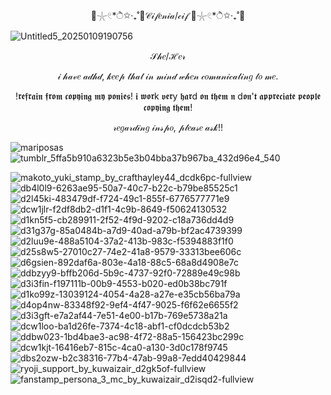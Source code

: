 <p align="center"> 🫧𓇼𓏲*ੈ✩‧₊˚🎐𝒞𝒾𝒻𝑒𝓃𝒾𝒶/𝒸𝒾𝒻 🫧𓇼𓏲*ੈ✩‧₊˚🎐</p>

![Untitled5_20250109190756](https://github.com/user-attachments/assets/81b73501-3ba7-4b1a-88a8-0acf4990bd9c)
<p align="center">𝒮𝒽𝑒/ℋ𝑒𝓇</p>
<p align="center">𝒾 𝒽𝒶𝓋𝑒 𝒶𝒹𝒽𝒹, 𝓀𝑒𝑒𝓅 𝓉𝒽𝒶𝓉 𝒾𝓃 𝓂𝒾𝓃𝒹 𝓌𝒽𝑒𝓃 𝒸𝑜𝓂𝓊𝓃𝒾𝒸𝒶𝓉𝒾𝓃𝑔 𝓉𝑜 𝓂𝑒.</p>
<p align="center">!𝖗𝖊𝖋𝖗𝖆𝖎𝖓 𝖋𝖗𝖔𝖒 𝖈𝖔𝖕𝖞𝖎𝖓𝖌 𝖒𝖞 𝖕𝖔𝖓𝖎𝖊𝖘! 𝖎 𝖜𝖔𝖗k 𝖛𝖊𝖗y 𝖍𝖆𝖗d 𝖔𝖓 𝖙𝖍𝖊𝖒 𝖓 d𝖔𝖓'𝖙 𝖆𝖕𝖕𝖗𝖊𝖈𝖎𝖆𝖙𝖊 𝖕𝖊𝖔𝖕𝖑𝖊 𝖈𝖔𝖕𝖞𝖎𝖓𝖌 𝖙𝖍𝖊𝖒!</p>
<p align="center">𝓇𝑒𝑔𝒶𝓇𝒹𝒾𝓃𝑔 𝒾𝓃𝓈𝓅𝑜, 𝓅𝓁𝑒𝒶𝓈𝑒 𝒶𝓈𝓀!!</p>

 ![mariposas](https://github.com/user-attachments/assets/75e20ac3-e231-47b9-a20d-3df0608a0f76)![tumblr_5ffa5b910a6323b5e3b04bba37b967ba_432d96e4_540](https://github.com/user-attachments/assets/f90de76d-929d-4aa0-adc1-b7dda7248c74)

![makoto_yuki_stamp_by_crafthayley44_dcdk6pc-fullview](https://github.com/user-attachments/assets/877d962c-b7f3-4ae5-91da-b09e9ee011f8) ![db4l0l9-6263ae95-50a7-40c7-b22c-b79be85525c1](https://github.com/user-attachments/assets/9a27f49f-d537-4b30-8e3c-270d4667128d)![d2l45ki-483479df-f724-49c1-855f-6776577771e9](https://github.com/user-attachments/assets/21ccd684-d1ac-4f7f-bd2d-27e30810563c)![dcw1jlr-f2df8db2-d1f1-4c9b-8649-f50624130532](https://github.com/user-attachments/assets/ecb0e3ed-7b1f-405e-99ce-4f81e922ef4f)![d1kn5f5-cb289911-2f52-4f9d-9202-c18a736dd4d9](https://github.com/user-attachments/assets/4259e11f-ba08-4678-96df-c45e1be3b3c0)![d31g37g-85a0484b-a7d9-40ad-a79b-bf2ac4739399](https://github.com/user-attachments/assets/2103e38f-ff67-4eb6-a7dd-c0fb688abb91)![d2luu9e-488a5104-37a2-413b-983c-f5394883f1f0](https://github.com/user-attachments/assets/2e8a55fe-20a0-4ec8-aa86-3e54191bbae1)![d25s8w5-27010c27-74e2-41a8-9579-33313bee606c](https://github.com/user-attachments/assets/d4b79351-48a5-4d69-86b4-ced399863cb6)![d6gsien-892daf6a-803e-4a18-88c5-68a8d4908e7c](https://github.com/user-attachments/assets/be5fb074-af24-448e-936b-4f1b24cff22d)
![ddbzyy9-bffb206d-5b9c-4737-92f0-72889e49c98b](https://github.com/user-attachments/assets/5d6562d6-3a53-4282-a5d1-b5d4ac14e59a)![d3i3fin-f197111b-00b9-4553-b020-ed0b38bc791f](https://github.com/user-attachments/assets/4ab4095d-4d61-4e35-9f6e-cf10ef20f126)![d1ko99z-13039124-4054-4a28-a27e-e35cb56ba79a](https://github.com/user-attachments/assets/3b27ca24-a5f4-4f71-bb76-3c4f58ea3c48)![d4op4nw-83348f92-9ef4-4f47-9025-f6f62e6655f2](https://github.com/user-attachments/assets/a9277127-cb7e-426d-9949-035dea17cb71)![d3i3gft-e7a2af44-7e51-4e00-b17b-769e5738a21a](https://github.com/user-attachments/assets/0d84281c-94b0-4c97-8324-3f5e7e221e47)![dcw1loo-ba1d26fe-7374-4c18-abf1-cf0dcdcb53b2](https://github.com/user-attachments/assets/a78f592b-298e-4b7a-bed9-9529f55a60e1)![ddbw023-1bd4bae3-ac98-4f72-88a5-156423bc299c](https://github.com/user-attachments/assets/f5353135-48ef-49fe-b46b-3cac19a31623)![dcw1kjt-16416eb7-815c-4ca0-a130-3d0c178f9745](https://github.com/user-attachments/assets/a7e7f725-1534-4723-8287-41cabf3f6767)![dbs2ozw-b2c38316-77b4-47ab-99a8-7edd40429844](https://github.com/user-attachments/assets/d729c279-5dac-4767-b579-a2847e58f625)![ryoji_support_by_kuwaizair_d2gk5of-fullview](https://github.com/user-attachments/assets/9ef195a8-1ba6-4658-9c0e-f16f086ed3ad)![fanstamp_persona_3_mc_by_kuwaizair_d2isqd2-fullview](https://github.com/user-attachments/assets/bba3d6c4-c809-42b6-95e9-787171b38082)


